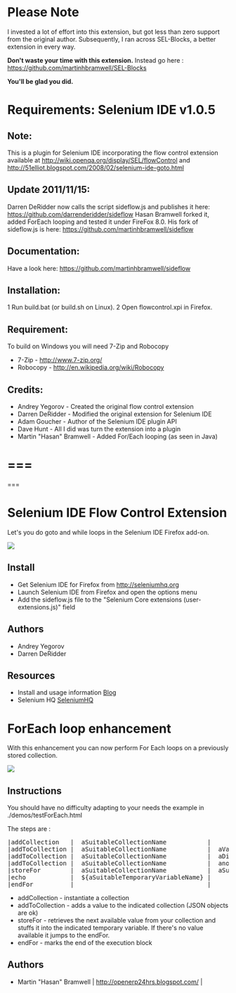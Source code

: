 Please Note
==================================
I invested a lot of effort into this extension, but got less than zero support from the original author.  Subsequently, I ran across SEL-Blocks, a better extension in every way.

**Don't waste your time with this extension.** Instead go here : https://github.com/martinhbramwell/SEL-Blocks

**You'll be glad you did.**


Requirements: Selenium IDE v1.0.5
==================================

Note:
---
This is a plugin for Selenium IDE incorporating the flow control extension available at http://wiki.openqa.org/display/SEL/flowControl and http://51elliot.blogspot.com/2008/02/selenium-ide-goto.html

Update 2011/11/15:
---
Darren DeRidder now calls the script sideflow.js and publishes it here: https://github.com/darrenderidder/sideflow
Hasan Bramwell forked it, added ForEach looping and tested it under FireFox 8.0.  His fork of sideflow.js is here: https://github.com/martinhbramwell/sideflow

Documentation:
--- 
Have a look here: https://github.com/martinhbramwell/sideflow


Installation:
---

1 Run build.bat (or build.sh on Linux).
2 Open flowcontrol.xpi in Firefox.

Requirement:
---
To build on Windows you will need 7-Zip and Robocopy
- 7-Zip - http://www.7-zip.org/
- Robocopy - http://en.wikipedia.org/wiki/Robocopy

Credits:
---
- Andrey Yegorov - Created the original flow control extension
- Darren DeRidder - Modified the original extension for Selenium IDE
- Adam Goucher - Author of the Selenium IDE plugin API 
- Dave Hunt - All I did was turn the extension into a plugin
- Martin "Hasan" Bramwell - Added For/Each looping (as seen in Java)


===
===
===


Selenium IDE Flow Control Extension
===

Let's you do goto and while loops in the Selenium IDE Firefox add-on.

<img src="http://4.bp.blogspot.com/_Vi1folaOZAs/R7N1_L5KjDI/AAAAAAAAAGQ/PyozuVCHBC4/s400/flow_control_ide.png"></img>

Install
---
- Get Selenium IDE for Firefox from http://seleniumhq.org
- Launch Selenium IDE from Firefox and open the options menu
- Add the sideflow.js file to the "Selenium Core extensions (user-extensions.js)" field

Authors
---
- Andrey Yegorov
- Darren DeRidder

Resources
---

- Install and usage information [Blog](http://51elliot.blogspot.com/2008/02/selenium-ide-goto.html)
- Selenium HQ [SeleniumHQ](http://seleniumhq.org/)


ForEach loop enhancement
===

With this enhancement you can now perform For Each loops on a previously stored collection.

<img src="https://github.com/martinhbramwell/SeleniumForOpenERP/raw/master/scrapheap/SeleniumForEach.png"></img>


Instructions
---
You should have no difficulty adapting to your needs the example in ./demos/testForEach.html

The steps are :
<pre>
|addCollection   |  aSuitableCollectionName           |                                  |
|addToCollection |  aSuitableCollectionName           |  aValue                          |
|addToCollection |  aSuitableCollectionName           |  aDifferentValue                 |
|addToCollection |  aSuitableCollectionName           |  anotherValue                    |
|storeFor        |  aSuitableCollectionName           |  aSuitableTemporaryVariableName  |
|echo            |  ${aSuitableTemporaryVariableName} |                                  |
|endFor          |                                    |                                  |
</pre>

* addCollection - instantiate a collection
* addToCollection - adds a value to the indicated collection (JSON objects are ok)
* storeFor - retrieves the next available value from your collection and stuffs it into the indicated temporary variable. If there's no value available it jumps to the endFor.
* endFor - marks the end of the execution block

Authors
---
- Martin "Hasan" Bramwell |  http://openerp24hrs.blogspot.com/  |


